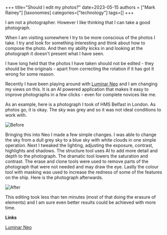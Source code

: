 +++
title="Should I edit my photos?"
date=2023-05-15
authors = ["Mark Rainey"]
[taxonomies]
categories=["technology"]
tags=[]
+++

I am not a photographer. However I like thinking that I can take a good photograph.

<!-- more -->

When I am visiting somewhere I try to be more conscious of the photos I take. I try and look for something interesting and think about how to compose the photo. And then my ability kicks in and looking at the photograph it doesn't present what I have seen.

I have long held that the photos I have taken should not be edited - they should be the originals - apart from correcting the rotation if it has got it wrong for some reason.

Recently I have been playing around with [Luminar Neo](https://skylum.com/luminar) and I am changing my views on this. It is an AI powered application that makes it easy to improve photographs in a few clicks - even for complete novices like me.

As an example, here is a photograph I took of HMS Belfast in London. As photos go, it is okay. The sky was grey and so it was not ideal conditions to work with.

<img src="/posts/NeoBefore.png" title="Before" class="mid-image"></img><p></p>

Bringing this into Neo I made a few simple changes. I was able to change the sky from a dull grey  sky to a blue sky with white clouds in one simple operation. Next I tweaked the lighting, adjusting the exposure, contrast, highlights and shadows. The structure tool uses AI to add more detail and depth to the photograph. The dramatic tool lowers the saturation and contrast. The erase and clone tools were used to remove parts of the photograph that were not needed and may draw the eye. Lastly the colour tool with masking was used to increase the redness of some of the features on the ship. Here is the photograph afterwards.


<img src="/posts/NeoAfter.png" title="After" class="mid-image"></img><p></p>

This editing took less than ten minutes (most of that doing the erasure of elements) and I am sure even better results could be achieved with more time.

__Links__

[Luminar Neo](https://skylum.com/luminar)

